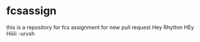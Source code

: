 # fcsassign
this is a repository for fcs assignment for new pull request
Hey Rhythm
HEy Hiiiii -urvsh
